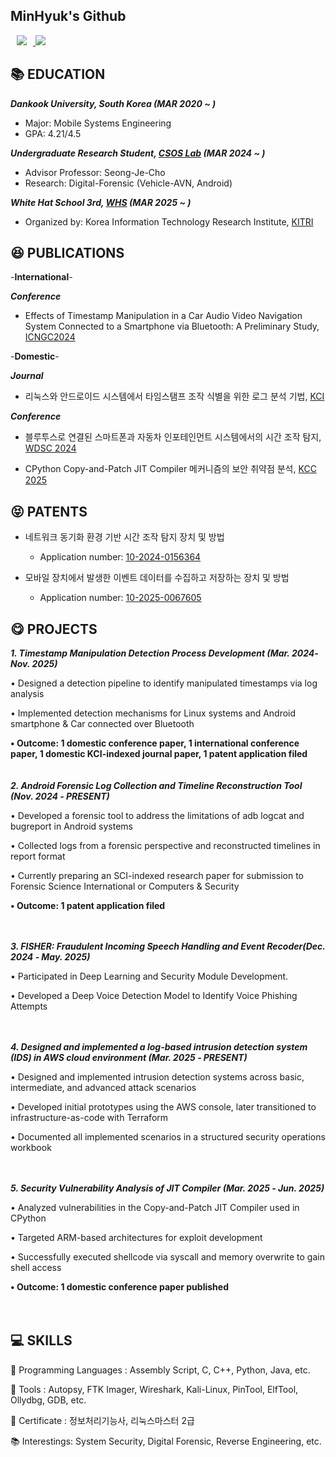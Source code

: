 ## MinHyuk's Github
<a href="cgumgek8@dankook.ac.kr"> <img src="https://img.shields.io/badge/cgumgek8@dankook.ac.kr-d14836?style=flat&logo=Gmail&logoColor=white&link=mailto:swiftie1230@gmail.com" style="height : auto; margin-left : 10px; margin-right : 10px;"/> </a>
<a href="https://github.com/Mindol7/Mindol7/blob/main/Minhyuk_CV.pdf"><img src="https://img.shields.io/badge/CV-informational?style=flat&logo=adobeacrobatreader&logoColor=white&color=blue"/></a>

## 📚 EDUCATION

***Dankook University, South Korea (MAR 2020 ~ )***

- Major: Mobile Systems Engineering
- GPA: 4.21/4.5
  
***Undergraduate Research Student, [CSOS Lab](http://securesw.dankook.ac.kr/index.html) (MAR 2024 ~ )***

- Advisor Professor: Seong-Je-Cho
- Research: Digital-Forensic (Vehicle-AVN, Android)

***White Hat School 3rd, [WHS](https://whitehatschool.kr/) (MAR 2025 ~ )***

- Organized by: Korea Information Technology Research Institute, [KITRI](http://www.kitri.re.kr/kitri/main/main.web)

## 😆 PUBLICATIONS

-**International**-

 ***Conference***
- Effects of Timestamp Manipulation in a Car Audio Video Navigation System Connected to a Smartphone via Bluetooth: A Preliminary Study, [ICNGC2024](https://github.com/Mindol7/CSOS-Lab/blob/main/Paper/International/ICNGC2024/Effects%20of%20Timestamp%20Manipulation%20in%20a%20Car%20Audio%20Video%20Navigation%20System%20Connected%20to%20a%20Smartphone%20via%20Bluetooth%20-%20A%20Preliminary%20Study.pdf)

-**Domestic**-

***Journal***
- 리눅스와 안드로이드 시스템에서 타임스탬프 조작 식별을 위한 로그 분석 기법, [KCI](https://github.com/Mindol7/CSOS-Lab/blob/main/Paper/Domestic/Journal/%EB%A6%AC%EB%88%85%EC%8A%A4%EC%99%80%20%EC%95%88%EB%93%9C%EB%A1%9C%EC%9D%B4%EB%93%9C%20%EC%8B%9C%EC%8A%A4%ED%85%9C%EC%97%90%EC%84%9C%20%ED%83%80%EC%9E%84%EC%8A%A4%ED%83%AC%ED%94%84.pdf)

***Conference***
- 블루투스로 연결된 스마트폰과 자동차 인포테인먼트 시스템에서의 시간 조작 탐지, [WDSC 2024](https://github.com/Mindol7/CSOS-Lab/blob/main/Paper/Domestic/Conference/WDSC2024/%EB%B8%94%EB%A3%A8%ED%88%AC%EC%8A%A4%EB%A1%9C%20%EC%97%B0%EA%B2%B0%EB%90%9C%20%EC%8A%A4%EB%A7%88%ED%8A%B8%ED%8F%B0%EA%B3%BC%20%EC%9E%90%EB%8F%99%EC%B0%A8%20%EC%9D%B8%ED%8F%AC%ED%85%8C%EC%9D%B8%EB%A8%BC%ED%8A%B8%20%EC%8B%9C%EC%8A%A4%ED%85%9C%EC%97%90%EC%84%9C%EC%9D%98%20%EC%8B%9C%EA%B0%84%20%EC%A1%B0%EC%9E%91%20%ED%83%90%EC%A7%80.pdf)

- CPython Copy-and-Patch JIT Compiler 메커니즘의 보안 취약점 분석, [KCC 2025](https://github.com/Mindol7/CSOS-Lab/blob/main/Paper/Domestic/Conference/KCC2025/CPython%20Copy-and-Patch%20JIT%20Compiler%20%EB%A9%94%EC%BB%A4%EB%8B%88%EC%A6%98%EC%9D%98%20%EB%B3%B4%EC%95%88%20%EC%B7%A8%EC%95%BD%EC%A0%90%20%EB%B6%84%EC%84%9D.pdf)

## 😝 PATENTS

- 네트워크 동기화 환경 기반 시간 조작 탐지 장치 및 방법
  - Application number: [10-2024-0156364](https://github.com/Mindol7/CSOS-Lab/tree/main/Patent/1)
    
- 모바일 장치에서 발생한 이벤트 데이터를 수집하고 저장하는 장치 및 방법 
  - Application number: [10-2025-0067605](https://github.com/Mindol7/CSOS-Lab/tree/main/Patent/2)
 
## 😋 PROJECTS
***1. Timestamp Manipulation Detection Process Development	(Mar. 2024‑ Nov. 2025)***

  •	Designed a detection pipeline to identify manipulated timestamps via log analysis

  •	Implemented detection mechanisms for Linux systems and Android smartphone & Car connected over Bluetooth

  **•	Outcome: 1 domestic conference paper, 1 international conference paper, 1 domestic KCI-indexed journal paper, 1 patent application filed**<br>
<br><br>
***2. Android Forensic Log Collection and Timeline Reconstruction Tool	(Nov. 2024 ‑ PRESENT)***

•	Developed a forensic tool to address the limitations of adb logcat and bugreport in Android systems

•	Collected logs from a forensic perspective and reconstructed timelines in report format

•	Currently preparing an SCI-indexed research paper for submission to Forensic Science International or Computers & Security

**•	Outcome: 1 patent application filed**<br>
<br><br>   


***3. FISHER: Fraudulent Incoming Speech Handling and Event Recoder(Dec. 2024 ‑ May. 2025)***

•	Participated in Deep Learning and Security Module Development.

•	Developed a Deep Voice Detection Model to Identify Voice Phishing Attempts<br>
<br><br>   


***4. Designed and implemented a log-based intrusion detection system (IDS) in AWS cloud environment	(Mar. 2025 ‑ PRESENT)***

•	Designed and implemented intrusion detection systems across basic, intermediate, and advanced attack scenarios

•	Developed initial prototypes using the AWS console, later transitioned to infrastructure-as-code with Terraform

•	Documented all implemented scenarios in a structured security operations workbook<br>
<br><br>   



***5. Security Vulnerability Analysis of JIT Compiler (Mar. 2025 ‑ Jun. 2025)***

•	Analyzed vulnerabilities in the Copy-and-Patch JIT Compiler used in CPython

•	Targeted ARM-based architectures for exploit development

•	Successfully executed shellcode via syscall and memory overwrite to gain shell access

**•	Outcome: 1 domestic conference paper published**<br>
<br><br>

## 💻 SKILLS
  
📕 Programming Languages : Assembly Script, C, C++, Python, Java, etc.

🧰 Tools : Autopsy, FTK Imager, Wireshark, Kali-Linux, PinTool, ElfTool, Ollydbg, GDB, etc.

🌱 Certificate : 정보처리기능사, 리눅스마스터 2급

📚 Interestings: System Security, Digital Forensic, Reverse Engineering, etc.

